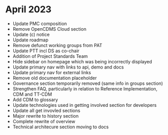 
# April 2023

- Update PMC composition
- Remove OpenCDMS Cloud section
- Update (c) notice
- Update roadmap
- Remove defunct working groups from PAT
- Update PTT incl DS as co-chair
- Addition of Project Standards Team
- Hide sidebar on homepage which was being incorrectly displayed
- Update primary nav with links to api, demo and docs
- Update primary nav for external links
- Remove old documentation placeholder
- Governance section temporarily removed (same info in groups section)
- Strengthen FAQ, particularly in relation to Reference Implementation, CDM and TT-CDM
- Add CDM to glossary
- Update technologies used in getting involved section for developers
- Update all get invovled sections
- Major rewrite to history section
- Complete rewrite of overview
- Technical architecure section moving to docs
